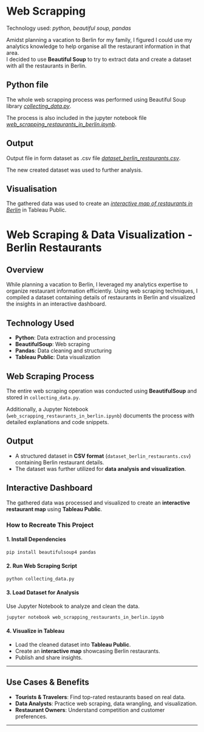 # Web Scrapping 

Technology used: *python, beautiful soup, pandas*

Amidst planning a vacation to Berlin for my family, I figured I could use my analytics knowledge to help organise all the restaurant information in that area.  
I decided to use **Beautiful Soup** to try to extract data and create a dataset with all the restaurants in Berlin.

## Python file

The whole web scrapping process was performed using Beautiful Soup library [*collecting_data.py*](https://github.com/akshitagadiparthi/web_scrapping_project/blob/main/collecting_data.py).

The process is also included in the jupyter notebook file [*web_scrapping_restaurants_in_berlin.ipynb*](https://github.com/akshitagadiparthi/web_scrapping_project/blob/main/web_scrapping_restaurants_in_berlin.ipynb).

## Output

Output file in form dataset as .csv file [*dataset_berlin_restaurants.csv*](https://github.com/akshitagadiparthi/web_scrapping_project/blob/main/dataset_berlin_restaurants.csv).

The new created dataset was used to further analysis. 

## Visualisation

The gathered data was used to create an [*interactive map of restaurants in Berlin*](https://public.tableau.com/app/profile/akshita.gadiparthi2602/viz/RestaurantsinBerlin_17396414876560/RestaurantsinBerlin?publish=yes) in Tableau Public.

# **Web Scraping & Data Visualization - Berlin Restaurants**

## **Overview**
While planning a vacation to Berlin, I leveraged my analytics expertise to organize restaurant information efficiently. Using web scraping techniques, I compiled a dataset containing details of restaurants in Berlin and visualized the insights in an interactive dashboard.

## **Technology Used**
- **Python**: Data extraction and processing
- **BeautifulSoup**: Web scraping
- **Pandas**: Data cleaning and structuring
- **Tableau Public**: Data visualization

## **Web Scraping Process**
The entire web scraping operation was conducted using **BeautifulSoup** and stored in `collecting_data.py`.

Additionally, a Jupyter Notebook (`web_scrapping_restaurants_in_berlin.ipynb`) documents the process with detailed explanations and code snippets.

## **Output**
- A structured dataset in **CSV format** (`dataset_berlin_restaurants.csv`) containing Berlin restaurant details.
- The dataset was further utilized for **data analysis and visualization**.

## **Interactive Dashboard**
The gathered data was processed and visualized to create an **interactive restaurant map** using **Tableau Public**.

### **How to Recreate This Project**
#### **1. Install Dependencies**
```bash
pip install beautifulsoup4 pandas
```

#### **2. Run Web Scraping Script**
```bash
python collecting_data.py
```

#### **3. Load Dataset for Analysis**
Use Jupyter Notebook to analyze and clean the data.
```bash
jupyter notebook web_scrapping_restaurants_in_berlin.ipynb
```

#### **4. Visualize in Tableau**
- Load the cleaned dataset into **Tableau Public**.
- Create an **interactive map** showcasing Berlin restaurants.
- Publish and share insights.

---

## **Use Cases & Benefits**
- **Tourists & Travelers**: Find top-rated restaurants based on real data.
- **Data Analysts**: Practice web scraping, data wrangling, and visualization.
- **Restaurant Owners**: Understand competition and customer preferences.

---


